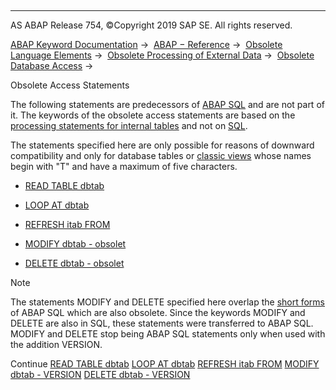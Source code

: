   

* * *

AS ABAP Release 754, ©Copyright 2019 SAP SE. All rights reserved.

[ABAP Keyword Documentation](javascript:call_link\('abenabap.htm'\)) →  [ABAP − Reference](javascript:call_link\('abenabap_reference.htm'\)) →  [Obsolete Language Elements](javascript:call_link\('abenabap_obsolete.htm'\)) →  [Obsolete Processing of External Data](javascript:call_link\('abendata_storage_obsolete.htm'\)) →  [Obsolete Database Access](javascript:call_link\('abendatabase_access_obsolete.htm'\)) → 

Obsolete Access Statements

The following statements are predecessors of [ABAP SQL](javascript:call_link\('abenopen_sql_glosry.htm'\) "Glossary Entry") and are not part of it. The keywords of the obsolete access statements are based on the [processing statements for internal tables](javascript:call_link\('abentable_processing_statements.htm'\)) and not on [SQL](javascript:call_link\('abensql_glosry.htm'\) "Glossary Entry").

The statements specified here are only possible for reasons of downward compatibility and only for database tables or [classic views](javascript:call_link\('abenclassical_view_glosry.htm'\) "Glossary Entry") whose names begin with "T" and have a maximum of five characters.

-   [READ TABLE dbtab](javascript:call_link\('abapread_table_dbtab.htm'\))

-   [LOOP AT dbtab](javascript:call_link\('abaploop_at_dbtab.htm'\))

-   [REFRESH itab FROM](javascript:call_link\('abaprefresh_obsolete.htm'\))

-   [MODIFY dbtab - obsolet](javascript:call_link\('abapmodify_dbtab_obsolete.htm'\))

-   [DELETE dbtab - obsolet](javascript:call_link\('abapdelete_dbtab_obsolete.htm'\))

Note

The statements MODIFY and DELETE specified here overlap the [short forms](javascript:call_link\('abenopen_sql_obsolete.htm'\)) of ABAP SQL which are also obsolete. Since the keywords MODIFY and DELETE are also in SQL, these statements were transferred to ABAP SQL. MODIFY and DELETE stop being ABAP SQL statements only when used with the addition VERSION.

Continue
[READ TABLE dbtab](javascript:call_link\('abapread_table_dbtab.htm'\))
[LOOP AT dbtab](javascript:call_link\('abaploop_at_dbtab.htm'\))
[REFRESH itab FROM](javascript:call_link\('abaprefresh_obsolete.htm'\))
[MODIFY dbtab - VERSION](javascript:call_link\('abapmodify_dbtab_obsolete.htm'\))
[DELETE dbtab - VERSION](javascript:call_link\('abapdelete_dbtab_obsolete.htm'\))
